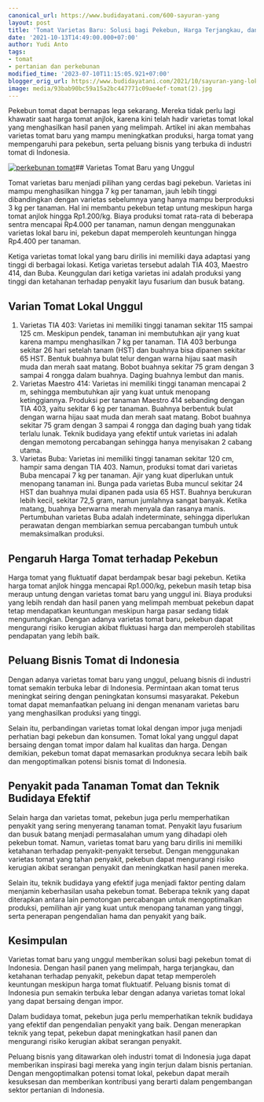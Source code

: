 ```yaml
---
canonical_url: https://www.budidayatani.com/600-sayuran-yang
layout: post
title: 'Tomat Varietas Baru: Solusi bagi Pekebun, Harga Terjangkau, dan Peluang Bisnis'
date: '2021-10-13T14:49:00.000+07:00'
author: Yudi Anto
tags:
- tomat
- pertanian dan perkebunan
modified_time: '2023-07-10T11:15:05.921+07:00'
blogger_orig_url: https://www.budidayatani.com/2021/10/sayuran-yang-lokal-si-penyelamat-harga.html
image: media/93bab90bc59a15a2bc447771c09ae4ef-tomat(2).jpg
---
```

Pekebun tomat dapat bernapas lega sekarang. Mereka tidak perlu lagi khawatir saat harga tomat anjlok, karena kini telah hadir varietas tomat lokal yang menghasilkan hasil panen yang melimpah. Artikel ini akan membahas varietas tomat baru yang mampu meningkatkan produksi, harga tomat yang mempengaruhi para pekebun, serta peluang bisnis yang terbuka di industri tomat di Indonesia.

[![perkebunan tomat](https://blogger.googleusercontent.com/img/b/R29vZ2xl/AVvXsEgeE-URxEHOET5kDbtWNUG4ki520-7_e0e3FNrbAeV0oTzKtZR8IEadg8E44nSV81QDdPewglVL_katT7YMDsBKR_egKCGJBBGpKc1UXeDx80T83m88pYIryK2DvJAAxnUFMmiLxVPUx6sG3VvKh8FxaHDNMIby14Vv2KhyEdXmXmB4jB5txuCRvT5wT3Jj/w640-h372/tomat(2).jpg)](https://blogger.googleusercontent.com/img/b/R29vZ2xl/AVvXsEgeE-URxEHOET5kDbtWNUG4ki520-7_e0e3FNrbAeV0oTzKtZR8IEadg8E44nSV81QDdPewglVL_katT7YMDsBKR_egKCGJBBGpKc1UXeDx80T83m88pYIryK2DvJAAxnUFMmiLxVPUx6sG3VvKh8FxaHDNMIby14Vv2KhyEdXmXmB4jB5txuCRvT5wT3Jj/s2067/tomat(2).jpg)## Varietas Tomat Baru yang Unggul

Tomat varietas baru menjadi pilihan yang cerdas bagi pekebun. Varietas ini mampu menghasilkan hingga 7 kg per tanaman, jauh lebih tinggi dibandingkan dengan varietas sebelumnya yang hanya mampu berproduksi 3 kg per tanaman. Hal ini membantu pekebun tetap untung meskipun harga tomat anjlok hingga Rp1.200/kg. Biaya produksi tomat rata-rata di beberapa sentra mencapai Rp4.000 per tanaman, namun dengan menggunakan varietas lokal baru ini, pekebun dapat memperoleh keuntungan hingga Rp4.400 per tanaman.

Ketiga varietas tomat lokal yang baru dirilis ini memiliki daya adaptasi yang tinggi di berbagai lokasi. Ketiga varietas tersebut adalah TIA 403, Maestro 414, dan Buba. Keunggulan dari ketiga varietas ini adalah produksi yang tinggi dan ketahanan terhadap penyakit layu fusarium dan busuk batang.

## Varian Tomat Lokal Unggul

1. Varietas TIA 403: Varietas ini memiliki tinggi tanaman sekitar 115 sampai 125 cm. Meskipun pendek, tanaman ini membutuhkan ajir yang kuat karena mampu menghasilkan 7 kg per tanaman. TIA 403 berbunga sekitar 26 hari setelah tanam (HST) dan buahnya bisa dipanen sekitar 65 HST. Bentuk buahnya bulat telur dengan warna hijau saat masih muda dan merah saat matang. Bobot buahnya sekitar 75 gram dengan 3 sampai 4 rongga dalam buahnya. Daging buahnya lembut dan manis.
2. Varietas Maestro 414: Varietas ini memiliki tinggi tanaman mencapai 2 m, sehingga membutuhkan ajir yang kuat untuk menopang ketinggiannya. Produksi per tanaman Maestro 414 sebanding dengan TIA 403, yaitu sekitar 6 kg per tanaman. Buahnya berbentuk bulat dengan warna hijau saat muda dan merah saat matang. Bobot buahnya sekitar 75 gram dengan 3 sampai 4 rongga dan daging buah yang tidak terlalu lunak. Teknik budidaya yang efektif untuk varietas ini adalah dengan memotong percabangan sehingga hanya menyisakan 2 cabang utama.
3. Varietas Buba: Varietas ini memiliki tinggi tanaman sekitar 120 cm, hampir sama dengan TIA 403. Namun, produksi tomat dari varietas Buba mencapai 7 kg per tanaman. Ajir yang kuat diperlukan untuk menopang tanaman ini. Bunga pada varietas Buba muncul sekitar 24 HST dan buahnya mulai dipanen pada usia 65 HST. Buahnya berukuran lebih kecil, sekitar 72,5 gram, namun jumlahnya sangat banyak. Ketika matang, buahnya berwarna merah menyala dan rasanya manis. Pertumbuhan varietas Buba adalah indeterminate, sehingga diperlukan perawatan dengan membiarkan semua percabangan tumbuh untuk memaksimalkan produksi.

## Pengaruh Harga Tomat terhadap Pekebun

Harga tomat yang fluktuatif dapat berdampak besar bagi pekebun. Ketika harga tomat anjlok hingga mencapai Rp1.000/kg, pekebun masih tetap bisa meraup untung dengan varietas tomat baru yang unggul ini. Biaya produksi yang lebih rendah dan hasil panen yang melimpah membuat pekebun dapat tetap mendapatkan keuntungan meskipun harga pasar sedang tidak menguntungkan. Dengan adanya varietas tomat baru, pekebun dapat mengurangi risiko kerugian akibat fluktuasi harga dan memperoleh stabilitas pendapatan yang lebih baik.

## Peluang Bisnis Tomat di Indonesia

Dengan adanya varietas tomat baru yang unggul, peluang bisnis di industri tomat semakin terbuka lebar di Indonesia. Permintaan akan tomat terus meningkat seiring dengan peningkatan konsumsi masyarakat. Pekebun tomat dapat memanfaatkan peluang ini dengan menanam varietas baru yang menghasilkan produksi yang tinggi.

Selain itu, perbandingan varietas tomat lokal dengan impor juga menjadi perhatian bagi pekebun dan konsumen. Tomat lokal yang unggul dapat bersaing dengan tomat impor dalam hal kualitas dan harga. Dengan demikian, pekebun tomat dapat memasarkan produknya secara lebih baik dan mengoptimalkan potensi bisnis tomat di Indonesia.

## Penyakit pada Tanaman Tomat dan Teknik Budidaya Efektif

Selain harga dan varietas tomat, pekebun juga perlu memperhatikan penyakit yang sering menyerang tanaman tomat. Penyakit layu fusarium dan busuk batang menjadi permasalahan umum yang dihadapi oleh pekebun tomat. Namun, varietas tomat baru yang baru dirilis ini memiliki ketahanan terhadap penyakit-penyakit tersebut. Dengan menggunakan varietas tomat yang tahan penyakit, pekebun dapat mengurangi risiko kerugian akibat serangan penyakit dan meningkatkan hasil panen mereka.

Selain itu, teknik budidaya yang efektif juga menjadi faktor penting dalam menjamin keberhasilan usaha pekebun tomat. Beberapa teknik yang dapat diterapkan antara lain pemotongan percabangan untuk mengoptimalkan produksi, pemilihan ajir yang kuat untuk menopang tanaman yang tinggi, serta penerapan pengendalian hama dan penyakit yang baik.

## Kesimpulan

Varietas tomat baru yang unggul memberikan solusi bagi pekebun tomat di Indonesia. Dengan hasil panen yang melimpah, harga terjangkau, dan ketahanan terhadap penyakit, pekebun dapat tetap memperoleh keuntungan meskipun harga tomat fluktuatif. Peluang bisnis tomat di Indonesia pun semakin terbuka lebar dengan adanya varietas tomat lokal yang dapat bersaing dengan impor.

Dalam budidaya tomat, pekebun juga perlu memperhatikan teknik budidaya yang efektif dan pengendalian penyakit yang baik. Dengan menerapkan teknik yang tepat, pekebun dapat meningkatkan hasil panen dan mengurangi risiko kerugian akibat serangan penyakit.

Peluang bisnis yang ditawarkan oleh industri tomat di Indonesia juga dapat memberikan inspirasi bagi mereka yang ingin terjun dalam bisnis pertanian. Dengan mengoptimalkan potensi tomat lokal, pekebun dapat meraih kesuksesan dan memberikan kontribusi yang berarti dalam pengembangan sektor pertanian di Indonesia.

